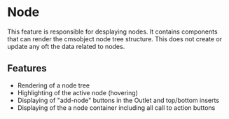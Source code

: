 # Node
This feature is responsible for desplaying nodes. It contains components that can render the cmsobject node tree structure.
This does not create or update any oft the data related to nodes.

## Features
- Rendering of a node tree
- Highlighting of the active node (hovering)
- Displaying of "add-node" buttons in the Outlet and top/bottom inserts
- Displaying of the a node container including all call to action buttons